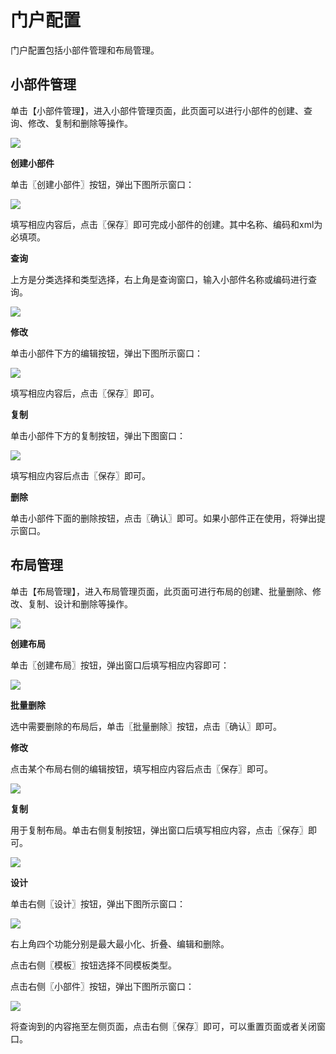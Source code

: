 # 门户配置

门户配置包括小部件管理和布局管理。

## 小部件管理

单击【小部件管理】，进入小部件管理页面，此页面可以进行小部件的创建、查询、修改、复制和删除等操作。

![](/articles/application/5-/images/image6.png)

 
**创建小部件**

单击〖创建小部件〗按钮，弹出下图所示窗口：

![](/articles/application/5-/images/image7.png)

 

填写相应内容后，点击〖保存〗即可完成小部件的创建。其中名称、编码和xml为必填项。

**查询**

上方是分类选择和类型选择，右上角是查询窗口，输入小部件名称或编码进行查询。

![](/articles/application/5-/images/image8.png)

 

**修改**

单击小部件下方的编辑按钮，弹出下图所示窗口：

![](/articles/application/5-/images/image9.png)

 

填写相应内容后，点击〖保存〗即可。

**复制**

单击小部件下方的复制按钮，弹出下图窗口：

![](/articles/application/5-/images/image10.png)

 

填写相应内容后点击〖保存〗即可。

**删除**

单击小部件下面的删除按钮，点击〖确认〗即可。如果小部件正在使用，将弹出提示窗口。

## 布局管理

单击【布局管理】，进入布局管理页面，此页面可进行布局的创建、批量删除、修改、复制、设计和删除等操作。

![](/articles/application/5-/images/image11.png)
 

**创建布局**

单击〖创建布局〗按钮，弹出窗口后填写相应内容即可：

![](/articles/application/5-/images/image12.png)

 

**批量删除**

选中需要删除的布局后，单击〖批量删除〗按钮，点击〖确认〗即可。

**修改**

点击某个布局右侧的编辑按钮，填写相应内容后点击〖保存〗即可。

![](/articles/application/5-/images/image13.png)

 

**复制**

用于复制布局。单击右侧复制按钮，弹出窗口后填写相应内容，点击〖保存〗即可。

![](/articles/application/5-/images/image14.png)

 

**设计**

单击右侧〖设计〗按钮，弹出下图所示窗口：

![](/articles/application/5-/images/image15.png)

 

右上角四个功能分别是最大最小化、折叠、编辑和删除。

点击右侧〖模板〗按钮选择不同模板类型。

点击右侧〖小部件〗按钮，弹出下图所示窗口：

![](/articles/application/5-/images/image16.png)

 

将查询到的内容拖至左侧页面，点击右侧〖保存〗即可，可以重置页面或者关闭窗口。

